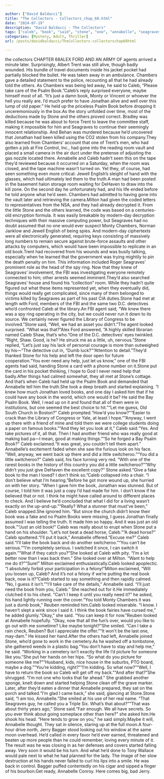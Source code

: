 ```yaml
---

author: ["David Baldacci"]
title: "The Collectors - Collectors_chap_68.html"
date: "2024-07-19"
description: "David Baldacci - The Collectors"
tags: ["caleb", "book", "said", "stone", "one", "annabelle", "seagraves", "would", "back", "chamber", "psalm", "really", "looked", "told", "take", "jonathan", "well", "old", "hand", "little", "let", "help", "know", "agent", "others"]
categories: [Mystery, Adult, Thriller]
url: /posts/davidbaldacci/TheCollectors-collectorschap68html

---
```


the collectors
CHAPTER 68ALEX FORD AND AN ARMY OF agents arrived a minute later. Surprisingly, Albert Trent was still alive, though badly wounded. His bundle of travel documents inside his jacket pocket had partially blocked the bullet. He was taken away in an ambulance. Chambers gave a detailed statement to the police, recounting all that he had already told the others. As Chambers was being led away, he said to Caleb, “Please take care of the Psalm Book.”Caleb’s reply surprised everyone, maybe himself most of all. “It’s just a damn book, Monty or Vincent or whoever the hell you really are. I’d much prefer to have Jonathan alive and well over this lump of old paper.” He held up the priceless Psalm Book before dropping it unceremoniously in the box.As the story unfolded over time, most of the deductions made by Stone and the others proved correct. Bradley was killed because he was about to force Trent to leave the committee staff, making it impossible for him and Seagraves to continue their seemingly innocent relationship. And Behan was murdered because he’d uncovered that Jonathan had been killed using the CO2 stolen from his company.They also learned from Chambers’ account that one of Trent’s men, who had gotten a job at Fire Control, Inc., had gone into the reading room vault and placed a small camera in the air duct under the pretense of adjusting the gas nozzle located there. Annabelle and Caleb hadn’t seen this on the tape they’d reviewed because it occurred on a Saturday, when the room was closed, and the tape machine wasn’t turned on. Yet they, of course, had seen something even more critical: Jewell English’s sleight of hand with the glasses, which had ultimately led them to the truth.A man had been posted in the basement halon storage room waiting for DeHaven to draw into the kill zone. On the second day he unfortunately had, and his life ended before he told anyone what he’d seen. Chambers had admitted to having gone into the vault later and retrieving the camera.Milton had given the coded letters to representatives from the NSA, and they had already decrypted it. From the little Stone and the others learned, the code was based on a centuries-old encryption formula. It was easily breakable by modern-day decryption techniques with their massive computing power, but Seagraves had no doubt assumed that no one would ever suspect Monty Chambers, Norman Janklow and Jewell English of being spies. And modern-day ciphertexts were all electronically generated, requiring keys consisting of massively long numbers to remain secure against brute-force assaults and other attacks by computers, which would have been impossible to replicate in an old book.Trent had recovered from his wounds and was busily talking, especially when he learned that the government was trying mightily to pin the death penalty on him. This information included Roger Seagraves’ prominent role as the head of the spy ring. Now that they knew of Seagraves’ involvement, the FBI was investigating everyone remotely connected to him; other arrests seemed imminent.They’d also searched Seagraves’ house and found his “collection” room. While they hadn’t quite figured out what these items represented yet, when they eventually did, things would really get complicated, since many of them belonged to victims killed by Seagraves as part of his past CIA duties.Stone had met at length with Ford, members of the FBI and the same two D.C. detectives who’d confronted Caleb at the library.An FBI agent said, “We knew there was a spy ring operating in the city, but we could never run it down to its source. We certainly never figured the Library of Congress to be involved.”Stone said, “Well, we had an asset you didn’t.”The agent looked surprised. “What was that?”Alex Ford answered, “A highly skilled librarian named Caleb Shaw, that’s who.”One of the D.C. detectives’ eyes twinkled. “Right, Shaw. Good, is he? He struck me as a little, uh, nervous.”Stone replied, “Let’s just say his lack of personal courage is more than outweighed by his—”The detective cut in, “Dumb luck?”“Attention to detail.”They’d thanked Stone for his help and left the door open for future cooperation.“You ever need any help, just let us know,” one of the FBI agents had said, handing Stone a card with a phone number on it.Stone put the card in his pocket thinking, I hope to God I never need help that badly.After things had calmed somewhat, they all met at Stone’s cottage. And that’s when Caleb had held up the Psalm Book and demanded that Annabelle tell him the truth.She took a deep breath and started explaining. “I knew how much Jonathan loved books, and one day I asked him that if he could have any book in the world, which one would it be? He said the Bay Psalm Book. Well, I read up on it and found that all of them were in institutions, but one seemed the best choice to hit.”“Let me guess, Old South Church in Boston?” Caleb prompted.“How’d you know?”“Easier to crack than the Library of Congress or Yale, at least I hope.”“Anyway, I went up there with a friend of mine and told them we were college students doing a paper on famous books.”“And they let you look at it,” Caleb said.“Yes. And take pictures of it, all that. Then I had another friend who was really good at making bad pa—I mean, good at making things.”“So he forged a Bay Psalm Book?” Caleb exclaimed.“It was great, you couldn’t tell them apart.” Annabelle’s excitement faded when she saw the furious look on his face. “Well, anyway, we went back up there and did a little switcheroo.”“You did a little switcheroo?” Caleb said, his face turning very red. “With one of the rarest books in the history of this country you did a little switcheroo?”“Why didn’t you just give DeHaven the excellent copy?” Stone asked.“Give a fake book to the man I loved? I don’t think so.”Caleb collapsed into a chair. “I don’t believe what I’m hearing.”Before he got more wound up, she hurried on with her story. “When I gave him the book, Jonathan was stunned. But of course, I told him it was just a copy I’d had made for him. I don’t know if he believed that or not. I think he might have called around to different places to check. And I believe he’d concluded that what I did for a living wasn’t exactly on the up-and-up.”“Really? What a stunner that must’ve been,” Caleb snapped.She ignored him. “But since the church didn’t know their book was a fake and no Psalm Books were missing, I guess Jonathan finally assumed I was telling the truth. It made him so happy. And it was just an old book.”“Just an old book!” Caleb was really about to erupt when Stone put a hand on his shoulder. “Let’s not beat a dead horse, Caleb.”“A dead horse?” Caleb sputtered.“I’ll put it back,” Annabelle offered.“Excuse me?” Caleb said.“I’ll take the book back and do another switcheroo.”“You can’t be serious.”“I’m completely serious. I switched it once, I can switch it again.”“What if they catch you?”She looked at Caleb with pity. “I’m a lot better now than I was back then.” She looked over at Milton. “Want to help me do it?”“Sure!” Milton exclaimed enthusiastically.Caleb looked apoplectic. “I absolutely forbid your participation in a felony!”Milton exclaimed, “Will you loosen up, Caleb? And it’s not a felony if we’re putting the real book back, now is it?”Caleb started to say something and then rapidly calmed. “No, I guess it isn’t.”“I’ll take care of the details,” Annabelle said. “I’ll just need the book from you, Caleb.” She reached out for it.He immediately clutched it to his chest. “Can’t I keep it until you really need it?” he asked, his hand lightly running over the cover.“You told Monty Chambers it was just a dumb book,” Reuben reminded him.Caleb looked miserable. “I know. I haven’t slept a wink since I said it. I think the book fairies have cursed me,” he added glumly.“Okay,” she said. “You can keep it for now.”Reuben looked at Annabelle hopefully. “Okay, now that all the fun’s over, would you like to go out with me sometime? Like maybe tonight?”She smiled. “Can I take a rain check, Reuben? But I appreciate the offer.”“It won’t be the last one, may-dam.” He kissed her hand.After the others had left, Annabelle joined Stone, who’d gone to work in the cemetery.As he washed off a tombstone, she gathered weeds in a plastic bag.“You don’t have to stay and help me,” he said. “Working in a cemetery isn’t exactly the life I’d picture for someone like you.”She put her hands on her hips. “So what do you picture for someone like me?”“Husband, kids, nice house in the suburbs, PTO board, maybe a dog.”“You’re kidding, right?”“I’m kidding. So what now?”“Well, I have to return the book so Caleb will get off my back.”“And after that?”She shrugged. “I’m not one who looks that far ahead.” She grabbed another sponge, knelt down and started helping Stone clean off the grave marker. Later, after they’d eaten a dinner that Annabelle prepared, they sat on the porch and talked.“I’m glad I came back,” she said, glancing at Stone.Stone said, “I am too, Annabelle.”She smiled at his use of her real name. “That Seagraves guy, he called you a Triple Six. What’s that about?”“That was about thirty years ago,” Stone said.“Fair enough. We all have secrets. So you ever think about going someplace other than here?” she asked him.He shook his head. “Here tends to grow on you,” he said simply.Maybe it will, Annabelle thought. They sat in silence, staring up at the full moon.A four-hour drive north, Jerry Bagger stood looking out his window at the same moon overhead. He’d called in every favor he’d ever earned, threatened and beaten up more people than he could remember, loving every minute of it. The result was he was closing in as her defenses and covers started falling away. Very soon it would be his turn. And what he’d done to Tony Wallace would pale next to what he had planned for the lady. The image of her slow destruction at his hands never failed to curl his lips into a smile. He was back in control. Bagger puffed contentedly on his cigar and sipped a finger of his bourbon.Get ready, Annabelle Conroy. Here comes big, bad Jerry.
